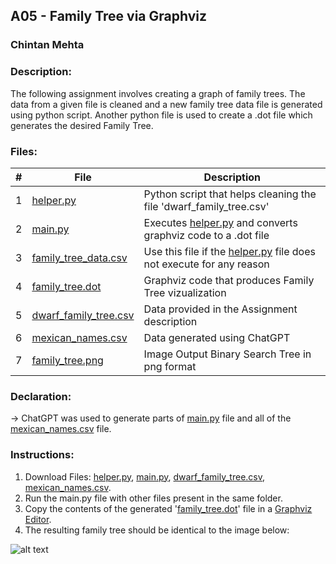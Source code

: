 ## A05 - Family Tree via Graphviz
### Chintan Mehta

### Description:
The following assignment involves creating a graph of family trees. The data from a given file is cleaned and a new family tree data file is generated using python script. Another python file is used to create a .dot file which generates the desired Family Tree.

### Files:

|   #   | File     | Description                                      |
| :---: | -------- | ------------------------------------------------ |
|   1   | [helper.py]()  | Python script that helps cleaning the file 'dwarf_family_tree.csv' |
|   2   | [main.py]()    | Executes [helper.py]() and converts graphviz code to a .dot file |
|   3   | [family_tree_data.csv]() | Use this file if the [helper.py]() file does not execute for any reason |
|   4   | [family_tree.dot]() | Graphviz code that produces Family Tree vizualization  |
|   5   | [dwarf_family_tree.csv]()  | Data provided in the Assignment description    |
|   6   | [mexican_names.csv]()      | Data generated using ChatGPT   |
|   7   | [family_tree.png]() | Image Output Binary Search Tree in png format |

### Declaration:
-> ChatGPT was used to generate parts of [main.py]() file and all of the [mexican_names.csv]() file.

### Instructions:
1. Download Files: [helper.py](), [main.py](), [dwarf_family_tree.csv](), [mexican_names.csv]().
2. Run the main.py file with other files present in the same folder.
3. Copy the contents of the generated '[family_tree.dot]()' file in a [Graphviz Editor](https://dreampuf.github.io/GraphvizOnline/).
4. The resulting family tree should be identical to the image below:

![alt text]()
